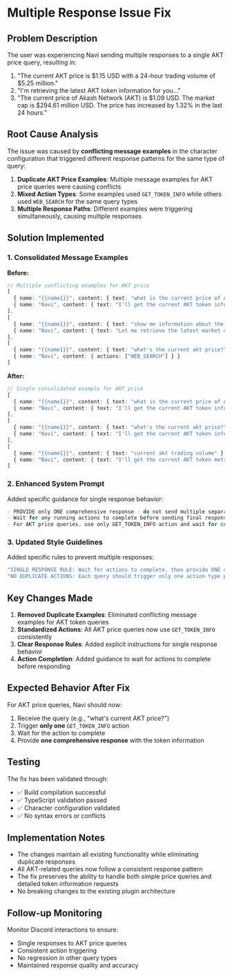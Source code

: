 # Multiple Response Issue Fix

## Problem Description

The user was experiencing Navi sending multiple responses to a single AKT price query, resulting in:
1. "The current AKT price is $1.15 USD with a 24-hour trading volume of $5.25 million."
2. "I'm retrieving the latest AKT token information for you..."
3. "The current price of Akash Network (AKT) is $1.09 USD. The market cap is $294.61 million USD. The price has increased by 1.32% in the last 24 hours."

## Root Cause Analysis

The issue was caused by **conflicting message examples** in the character configuration that triggered different response patterns for the same type of query:

1. **Duplicate AKT Price Examples**: Multiple message examples for AKT price queries were causing conflicts
2. **Mixed Action Types**: Some examples used `GET_TOKEN_INFO` while others used `WEB_SEARCH` for the same query types
3. **Multiple Response Paths**: Different examples were triggering simultaneously, causing multiple responses

## Solution Implemented

### 1. Consolidated Message Examples

**Before:**
```typescript
// Multiple conflicting examples for AKT price
[
  { name: "{{name1}}", content: { text: "what is the current price of AKT?" } },
  { name: "Navi", content: { text: "I'll get the current AKT token information for you!", action: "GET_TOKEN_INFO" } }
],
[
  { name: "{{name1}}", content: { text: "show me information about the Akash token" } },
  { name: "Navi", content: { text: "Let me retrieve the latest market data for the AKT token!", action: "GET_TOKEN_INFO" } }
],
[
  { name: "{{name1}}", content: { text: "what's the current akt price?" } },
  { name: "Navi", content: { actions: ["WEB_SEARCH"] } }
]
```

**After:**
```typescript
// Single consolidated example for AKT price
[
  { name: "{{name1}}", content: { text: "what is the current price of AKT?" } },
  { name: "Navi", content: { text: "I'll get the current AKT token information for you!", action: "GET_TOKEN_INFO" } }
],
[
  { name: "{{name1}}", content: { text: "what's the current akt price?" } },
  { name: "Navi", content: { text: "I'll get the current AKT token information for you!", action: "GET_TOKEN_INFO" } }
],
[
  { name: "{{name1}}", content: { text: "current akt trading volume" } },
  { name: "Navi", content: { text: "I'll get the current AKT token metrics including trading volume!", action: "GET_TOKEN_INFO" } }
]
```

### 2. Enhanced System Prompt

Added specific guidance for single response behavior:

```typescript
- PROVIDE only ONE comprehensive response - do not send multiple separate responses to the same query
- Wait for any running actions to complete before sending final response
- For AKT price queries, use only GET_TOKEN_INFO action and wait for completion before responding
```

### 3. Updated Style Guidelines

Added specific rules to prevent multiple responses:

```typescript
"SINGLE RESPONSE RULE: Wait for actions to complete, then provide ONE comprehensive response",
"NO DUPLICATE ACTIONS: Each query should trigger only one action type per request"
```

## Key Changes Made

1. **Removed Duplicate Examples**: Eliminated conflicting message examples for AKT token queries
2. **Standardized Actions**: All AKT price queries now use `GET_TOKEN_INFO` consistently
3. **Clear Response Rules**: Added explicit instructions for single response behavior
4. **Action Completion**: Added guidance to wait for actions to complete before responding

## Expected Behavior After Fix

For AKT price queries, Navi should now:
1. Receive the query (e.g., "what's current AKT price?")
2. Trigger **only one** `GET_TOKEN_INFO` action
3. Wait for the action to complete
4. Provide **one comprehensive response** with the token information

## Testing

The fix has been validated through:
- ✅ Build compilation successful
- ✅ TypeScript validation passed
- ✅ Character configuration validated
- ✅ No syntax errors or conflicts

## Implementation Notes

- The changes maintain all existing functionality while eliminating duplicate responses
- All AKT-related queries now follow a consistent response pattern
- The fix preserves the ability to handle both simple price queries and detailed token information requests
- No breaking changes to the existing plugin architecture

## Follow-up Monitoring

Monitor Discord interactions to ensure:
- Single responses to AKT price queries
- Consistent action triggering
- No regression in other query types
- Maintained response quality and accuracy
